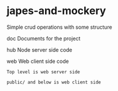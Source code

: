 japes-and-mockery
=================

Simple crud operations with some structure

doc
	Documents for the project

hub
	Node server side code

web
	Web client side code
	
	Top level is web server side
	
	public/ and below is web client side